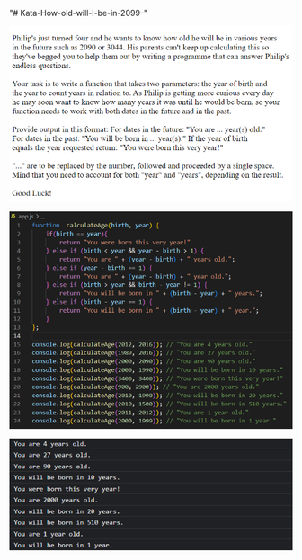 "# Kata-How-old-will-I-be-in-2099-" 

![screen image](pic.png)

![code image](code.png)

![console image](console.png)